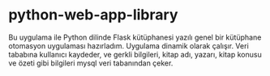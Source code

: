 # python-web-app-library
Bu uygulama ile Python dilinde Flask kütüphanesi yazılı genel bir kütüphane otomasyon uygulaması hazırladım.
Uygulama dinamik olarak çalışır. Veri tababına kullanıcı kaydeder, ve gerkli bilgileri, kitap adı, yazarı, kitap konusu ve özeti gibi bilgileri mysql veri tabanından çeker.
